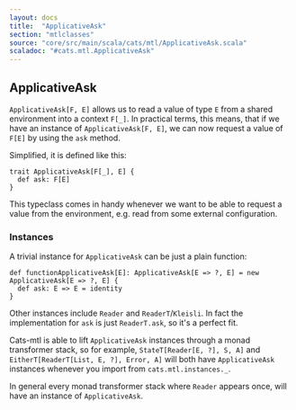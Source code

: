 ```yaml
---
layout: docs
title:  "ApplicativeAsk"
section: "mtlclasses"
source: "core/src/main/scala/cats/mtl/ApplicativeAsk.scala"
scaladoc: "#cats.mtl.ApplicativeAsk"
---
```


## ApplicativeAsk

`ApplicativeAsk[F, E]` allows us to read a value of type `E` from a shared environment into a context `F[_]`.
In practical terms, this means, that if we have an instance of `ApplicativeAsk[F, E]`,
 we can now request a value of `F[E]` by using the `ask` method.

Simplified, it is defined like this:

```tut:book
trait ApplicativeAsk[F[_], E] {
  def ask: F[E]
}
```

This typeclass comes in handy whenever we want to be able to request a value from the environment,
 e.g. read from some external configuration.

### Instances

A trivial instance for `ApplicativeAsk` can be just a plain function:

```tut:book
def functionApplicativeAsk[E]: ApplicativeAsk[E => ?, E] = new ApplicativeAsk[E => ?, E] {
  def ask: E => E = identity
}
```

Other instances include `Reader` and `ReaderT`/`Kleisli`.
In fact the implementation for `ask` is just `ReaderT.ask`, so it's a perfect fit.

Cats-mtl is able to lift `ApplicativeAsk` instances through a monad transformer stack, so for example,
`StateT[Reader[E, ?], S, A]` and `EitherT[ReaderT[List, E, ?], Error, A]` will both have `ApplicativeAsk` instances whenever you import from  `cats.mtl.instances._`.

In general every monad transformer stack where `Reader` appears once, will have an instance of `ApplicativeAsk`.
